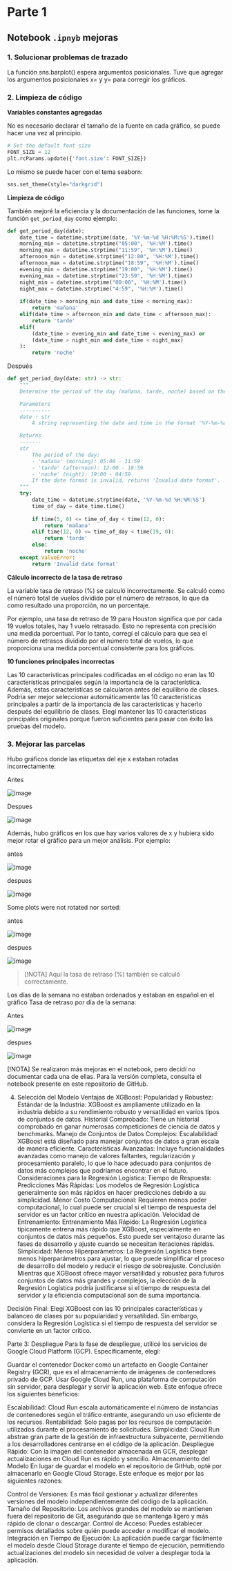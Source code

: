 # Parte 1

## Notebook `.ipnyb` mejoras

### 1. Solucionar problemas de trazado

La función sns.barplot() espera argumentos posicionales. Tuve que agregar los argumentos posicionales x= y y= para corregir los gráficos.

### 2. Limpieza de código

**Variables constantes agregadas**

No es necesario declarar el tamaño de la fuente en cada gráfico, se puede hacer una vez al principio.


```python
# Set the default font size
FONT_SIZE = 12
plt.rcParams.update({'font.size': FONT_SIZE})
```

Lo mismo se puede hacer con el tema seaborn:

```python
sns.set_theme(style="darkgrid")
```

**Limpieza de código**

También mejoré la eficiencia y la documentación de las funciones, tome la función `get_period_day` como ejemplo:

```python
def get_period_day(date):
    date_time = datetime.strptime(date, '%Y-%m-%d %H:%M:%S').time()
    morning_min = datetime.strptime("05:00", '%H:%M').time()
    morning_max = datetime.strptime("11:59", '%H:%M').time()
    afternoon_min = datetime.strptime("12:00", '%H:%M').time()
    afternoon_max = datetime.strptime("18:59", '%H:%M').time()
    evening_min = datetime.strptime("19:00", '%H:%M').time()
    evening_max = datetime.strptime("23:59", '%H:%M').time()
    night_min = datetime.strptime("00:00", '%H:%M').time()
    night_max = datetime.strptime("4:59", '%H:%M').time()
    
    if(date_time > morning_min and date_time < morning_max):
        return 'mañana'
    elif(date_time > afternoon_min and date_time < afternoon_max):
        return 'tarde'
    elif(
        (date_time > evening_min and date_time < evening_max) or
        (date_time > night_min and date_time < night_max)
    ):
        return 'noche'
```

Después

```python
def get_period_day(date: str) -> str:
    """
    Determine the period of the day (mañana, tarde, noche) based on the provided datetime string.

    Parameters
    ----------
    date : str
        A string representing the date and time in the format '%Y-%m-%d %H:%M:%S'.

    Returns
    -------
    str
        The period of the day:
        - 'mañana' (morning): 05:00 - 11:59
        - 'tarde' (afternoon): 12:00 - 18:59
        - 'noche' (night): 19:00 - 04:59
        If the date format is invalid, returns 'Invalid date format'.
    """
    try:
        date_time = datetime.strptime(date, '%Y-%m-%d %H:%M:%S')
        time_of_day = date_time.time()
        
        if time(5, 0) <= time_of_day < time(12, 0):
            return 'mañana'
        elif time(12, 0) <= time_of_day < time(19, 0):
            return 'tarde'
        else:
            return 'noche'
    except ValueError:
        return 'Invalid date format'
```

**Cálculo incorrecto de la tasa de retraso**


La variable tasa de retraso (%) se calculó incorrectamente. Se calculó como el número total de vuelos dividido por el número de retrasos, lo que da como resultado una proporción, no un porcentaje.

Por ejemplo, una tasa de retraso de 19 para Houston significa que por cada 19 vuelos totales, hay 1 vuelo retrasado. Esto no representa con precisión una medida porcentual. Por lo tanto, corregí el cálculo para que sea el número de retrasos dividido por el número total de vuelos, lo que proporciona una medida porcentual consistente para los gráficos.

**10 funciones principales incorrectas**

Las 10 características principales codificadas en el código no eran las 10 características principales según la importancia de la característica. Además, estas características se calcularon antes del equilibrio de clases. Podría ser mejor seleccionar automáticamente las 10 características principales a partir de la importancia de las características y hacerlo después del equilibrio de clases. Elegí mantener las 10 características principales originales porque fueron suficientes para pasar con éxito las pruebas del modelo.

### 3. Mejorar las parcelas

Hubo gráficos donde las etiquetas del eje x estaban rotadas incorrectamente:

Antes

![image](/docs/images/not_rotated_xlabels.png)

Despues

![image](/docs/images/rotated_xlabels.png)

Además, hubo gráficos en los que hay varios valores de x y hubiera sido mejor rotar el gráfico para un mejor análisis. Por ejemplo:

antes

![image](/docs/images/not_rotated_plot.png)

despues

![image](/docs/images/rotated_plot.png)

Some plots were not rotated nor sorted:

antes

![image](/docs/images/missing_sorting.png)

despues

![image](/docs/images/sorted.png)

> [!NOTA] 
> Aquí la tasa de retraso (%) también se calculó correctamente.

Los días de la semana no estaban ordenados y estaban en español en el gráfico Tasa de retraso por día de la semana:

Antes

![image](/docs/images/days_not_sorted.png)


despues

![image](/docs/images/days_sorted.png)

[!NOTA] Se realizaron más mejoras en el notebook, pero decidí no documentar cada una de ellas. Para la versión completa, consulta el notebook presente en este repositorio de GitHub.

4. Selección del Modelo
Ventajas de XGBoost:
Popularidad y Robustez:
Estándar de la Industria: XGBoost es ampliamente utilizado en la industria debido a su rendimiento robusto y versatilidad en varios tipos de conjuntos de datos.
Historial Comprobado: Tiene un historial comprobado en ganar numerosas competiciones de ciencia de datos y benchmarks.
Manejo de Conjuntos de Datos Complejos:
Escalabilidad: XGBoost está diseñado para manejar conjuntos de datos a gran escala de manera eficiente.
Características Avanzadas: Incluye funcionalidades avanzadas como manejo de valores faltantes, regularización y procesamiento paralelo, lo que lo hace adecuado para conjuntos de datos más complejos que podríamos encontrar en el futuro.
Consideraciones para la Regresión Logística:
Tiempo de Respuesta:
Predicciones Más Rápidas: Los modelos de Regresión Logística generalmente son más rápidos en hacer predicciones debido a su simplicidad.
Menor Costo Computacional: Requieren menos poder computacional, lo cual puede ser crucial si el tiempo de respuesta del servidor es un factor crítico en nuestra aplicación.
Velocidad de Entrenamiento:
Entrenamiento Más Rápido: La Regresión Logística típicamente entrena más rápido que XGBoost, especialmente en conjuntos de datos más pequeños. Esto puede ser ventajoso durante las fases de desarrollo y ajuste cuando se necesitan iteraciones rápidas.
Simplicidad:
Menos Hiperparámetros: La Regresión Logística tiene menos hiperparámetros para ajustar, lo que puede simplificar el proceso de desarrollo del modelo y reducir el riesgo de sobreajuste.
Conclusión
Mientras que XGBoost ofrece mayor versatilidad y robustez para futuros conjuntos de datos más grandes y complejos, la elección de la Regresión Logística podría justificarse si el tiempo de respuesta del servidor y la eficiencia computacional son de suma importancia.

Decisión Final: Elegí XGBoost con las 10 principales características y balanceo de clases por su popularidad y versatilidad. Sin embargo, considera la Regresión Logística si el tiempo de respuesta del servidor se convierte en un factor crítico.

Parte 3: Despliegue
Para la fase de despliegue, utilicé los servicios de Google Cloud Platform (GCP). Específicamente, elegí:

Guardar el contenedor Docker como un artefacto en Google Container Registry (GCR), que es el almacenamiento de imágenes de contenedores privado de GCP.
Usar Google Cloud Run, una plataforma de computación sin servidor, para desplegar y servir la aplicación web.
Este enfoque ofrece los siguientes beneficios:

Escalabilidad: Cloud Run escala automáticamente el número de instancias de contenedores según el tráfico entrante, asegurando un uso eficiente de los recursos.
Rentabilidad: Solo pagas por los recursos de computación utilizados durante el procesamiento de solicitudes.
Simplicidad: Cloud Run abstrae gran parte de la gestión de infraestructura subyacente, permitiendo a los desarrolladores centrarse en el código de la aplicación.
Despliegue Rápido: Con la imagen del contenedor almacenada en GCR, desplegar actualizaciones en Cloud Run es rápido y sencillo.
Almacenamiento del Modelo
En lugar de guardar el modelo en el repositorio de GitHub, opté por almacenarlo en Google Cloud Storage. Este enfoque es mejor por las siguientes razones:

Control de Versiones: Es más fácil gestionar y actualizar diferentes versiones del modelo independientemente del código de la aplicación.
Tamaño del Repositorio: Los archivos grandes del modelo se mantienen fuera del repositorio de Git, asegurando que se mantenga ligero y más rápido de clonar o descargar.
Control de Acceso: Puedes establecer permisos detallados sobre quién puede acceder o modificar el modelo.
Integración en Tiempo de Ejecución: La aplicación puede cargar fácilmente el modelo desde Cloud Storage durante el tiempo de ejecución, permitiendo actualizaciones del modelo sin necesidad de volver a desplegar toda la aplicación.
